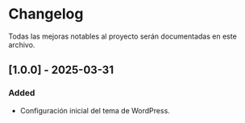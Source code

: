 # Changelog
Todas las mejoras notables al proyecto serán documentadas en este archivo.

## [1.0.0] - 2025-03-31
### Added
- Configuración inicial del tema de WordPress.